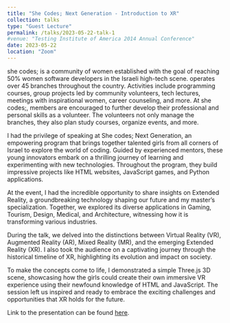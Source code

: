 ```yaml
---
title: "She Codes; Next Generation - Introduction to XR"
collection: talks
type: "Guest Lecture"
permalink: /talks/2023-05-22-talk-1
#venue: "Testing Institute of America 2014 Annual Conference"
date: 2023-05-22
location: "Zoom"
---
```


she codes; is a community of women established with the goal of reaching 50% women software developers in the Israeli high-tech scene. operates over 45 branches throughout the country. Activities include programming courses, group projects led by community volunteers, tech lectures, meetings with inspirational women, career counseling, and more. At she codes;, members are encouraged to further develop their professional and personal skills as a volunteer. The volunteers not only manage the branches, they also plan study courses, organize events, and more.

I had the privilege of speaking at She codes; Next Generation, an empowering program that brings together talented girls from all corners of Israel to explore the world of coding. Guided by experienced mentors, these young innovators embark on a thrilling journey of learning and experimenting with new technologies. Throughout the program, they build impressive projects like HTML websites, JavaScript games, and Python applications.

At the event, I had the incredible opportunity to share insights on Extended Reality, a groundbreaking technology shaping our future and my master’s specialization. Together, we explored its diverse applications in Gaming, Tourism, Design, Medical, and Architecture, witnessing how it is transforming various industries.

During the talk, we delved into the distinctions between Virtual Reality (VR), Augmented Reality (AR), Mixed Reality (MR), and the emerging Extended Reality (XR). I also took the audience on a captivating journey through the historical timeline of XR, highlighting its evolution and impact on society.

To make the concepts come to life, I demonstrated a simple Three.js 3D scene, showcasing how the girls could create their own immersive VR experience using their newfound knowledge of HTML and JavaScript. The session left us inspired and ready to embrace the exciting challenges and opportunities that XR holds for the future.

Link to the presentation can be found [here](./../files/xr_presentation_SheCodes). 
